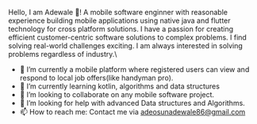  Hello, I am Adewale 👋! A  mobile software enginner with reasonable experience building mobile applications using native java and flutter technology for cross platform solutions. I have a passion for creating efficient customer-centric software solutions to complex problems. I find solving real-world challenges exciting.  I am always interested in solving problems regardless of industry.\
 
 
- 🔭 I’m currently a mobile platform where registered users can view and respond to local job offers(like handyman pro).
- 🌱 I’m currently learning kotlin, algorithms and data structures
- 👯 I’m looking to collaborate on any mobile software project.
- 🤔 I’m looking for help with advanced Data structures and Algorithms.
- 📫 How to reach me: Contact me via adeosunadewale86@gmail.com

<!--
**goldenal/goldenal** is a ✨ _special_ ✨ repository because its `README.md` (this file) appears on your GitHub profile.

Here are some ideas to get you started:

- 🔭 I’m currently working on ...
- 🌱 I’m currently learning ...
- 👯 I’m looking to collaborate on ...
- 🤔 I’m looking for help with ...
- 💬 Ask me about ...
- 📫 How to reach me: ...
- 😄 Pronouns: ...
- ⚡ Fun fact: ...
-->

